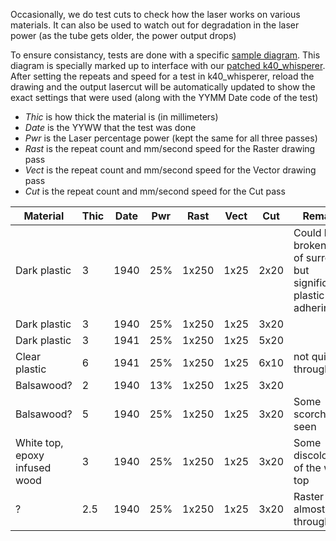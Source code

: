 Occasionally, we do test cuts to check how the laser works on various
materials.  It can also be used to watch out for degradation in the laser
power (as the tube gets older, the power output drops)

To ensure consistancy, tests are done with a specific
[sample diagram](test.svg).  This diagram is specially marked up to interface
with our [patched k40_whisperer](https://github.com/dimsumlabs/k40_whisperer).
After setting the repeats and speed for a test in k40_whisperer, reload the
drawing and the output lasercut will be automatically updated to show the
exact settings that were used (along with the YYMM Date code of the test)

* *Thic* is how thick the material is (in millimeters)
* *Date* is the YYWW that the test was done
* *Pwr* is the Laser percentage power (kept the same for all three passes)
* *Rast* is the repeat count and mm/second speed for the Raster drawing pass
* *Vect* is the repeat count and mm/second speed for the Vector drawing pass
* *Cut* is the repeat count and mm/second speed for the Cut pass

| Material | Thic | Date | Pwr | Rast | Vect | Cut | Remarks | Image |
| -------- | ---- | ---- | ----- | ------ | ------ | --- | ------- | ----- |
| Dark plastic | 3 | 1940 | 25% | 1x250 | 1x25 | 2x20 | Could be broken out of surround, but significant plastic adhering | |
| Dark plastic | 3 | 1940 | 25% | 1x250 | 1x25 | 3x20 | | |
| Dark plastic | 3 | 1941 | 25% | 1x250 | 1x25 | 5x20 | | |
| Clear plastic | 6 | 1941 | 25% | 1x250 | 1x25 | 6x10 | not quite cut through | |
| Balsawood? | 2 | 1940 | 13% | 1x250 | 1x25 | 3x20 | | |
| Balsawood? | 5 | 1940 | 25% | 1x250 | 1x25 | 3x20 | Some scorching seen | |
| White top, epoxy infused wood | 3 | 1940 | 25% | 1x250 | 1x25 | 3x20 | Some discoloration of the white top | |
| ? | 2.5 | 1940 | 25% | 1x250 | 1x25 | 3x20 | Raster Cross almost cut through | |
